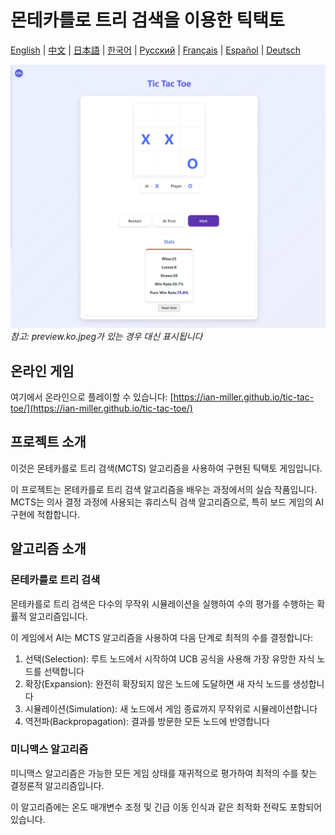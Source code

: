 # 몬테카를로 트리 검색을 이용한 틱택토

[English](README.md) | [中文](README.zh-CN.md) | [日本語](README.ja.md) | [한국어](#한국어) | [Русский](README.ru.md) | [Français](README.fr.md) | [Español](README.es.md) | [Deutsch](README.de.md)

![게임 미리보기](preview.jpeg)
*참고: preview.ko.jpeg가 있는 경우 대신 표시됩니다*

## 온라인 게임

여기에서 온라인으로 플레이할 수 있습니다: [https://ian-miller.github.io/tic-tac-toe/](https://ian-miller.github.io/tic-tac-toe/)

## 프로젝트 소개

이것은 몬테카를로 트리 검색(MCTS) 알고리즘을 사용하여 구현된 틱택토 게임입니다.

이 프로젝트는 몬테카를로 트리 검색 알고리즘을 배우는 과정에서의 실습 작품입니다. MCTS는 의사 결정 과정에 사용되는 휴리스틱 검색 알고리즘으로, 특히 보드 게임의 AI 구현에 적합합니다.

## 알고리즘 소개

### 몬테카를로 트리 검색
몬테카를로 트리 검색은 다수의 무작위 시뮬레이션을 실행하여 수의 평가를 수행하는 확률적 알고리즘입니다.

이 게임에서 AI는 MCTS 알고리즘을 사용하여 다음 단계로 최적의 수를 결정합니다:
1. 선택(Selection): 루트 노드에서 시작하여 UCB 공식을 사용해 가장 유망한 자식 노드를 선택합니다
2. 확장(Expansion): 완전히 확장되지 않은 노드에 도달하면 새 자식 노드를 생성합니다
3. 시뮬레이션(Simulation): 새 노드에서 게임 종료까지 무작위로 시뮬레이션합니다
4. 역전파(Backpropagation): 결과를 방문한 모든 노드에 반영합니다

### 미니맥스 알고리즘
미니맥스 알고리즘은 가능한 모든 게임 상태를 재귀적으로 평가하여 최적의 수를 찾는 결정론적 알고리즘입니다.

이 알고리즘에는 온도 매개변수 조정 및 긴급 이동 인식과 같은 최적화 전략도 포함되어 있습니다. 